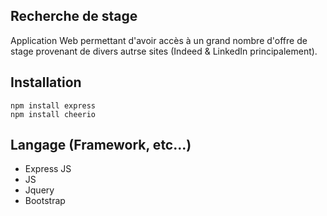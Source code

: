 ## Recherche de stage
Application Web permettant d'avoir accès à un grand nombre d'offre de stage provenant de divers autrse sites (Indeed & LinkedIn principalement).

## Installation
```
npm install express
npm install cheerio
```

## Langage (Framework, etc...)
- Express JS
- JS
- Jquery
- Bootstrap
